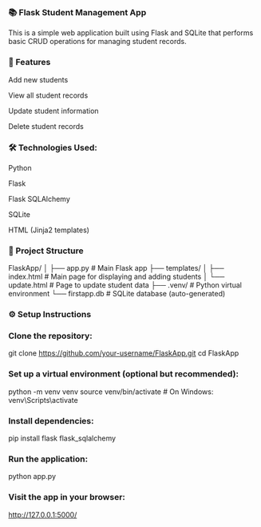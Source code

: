 ### 📚 Flask Student Management App
This is a simple web application built using Flask and SQLite that performs basic CRUD operations for managing student records.

### 🚀 Features
Add new students

View all student records

Update student information

Delete student records

### 🛠️ Technologies Used:
Python

Flask

Flask SQLAlchemy

SQLite

HTML (Jinja2 templates)

### 📂 Project Structure

FlaskApp/
│
├── app.py                   # Main Flask app
├── templates/
│   ├── index.html           # Main page for displaying and adding students
│   └── update.html          # Page to update student data
├── .venv/                   # Python virtual environment
└── firstapp.db              # SQLite database (auto-generated)
### ⚙️ Setup Instructions
### Clone the repository:

git clone https://github.com/your-username/FlaskApp.git
cd FlaskApp

### Set up a virtual environment (optional but recommended):
python -m venv venv
source venv/bin/activate    # On Windows: venv\Scripts\activate

### Install dependencies:
pip install flask flask_sqlalchemy

### Run the application:
python app.py

### Visit the app in your browser:

http://127.0.0.1:5000/
